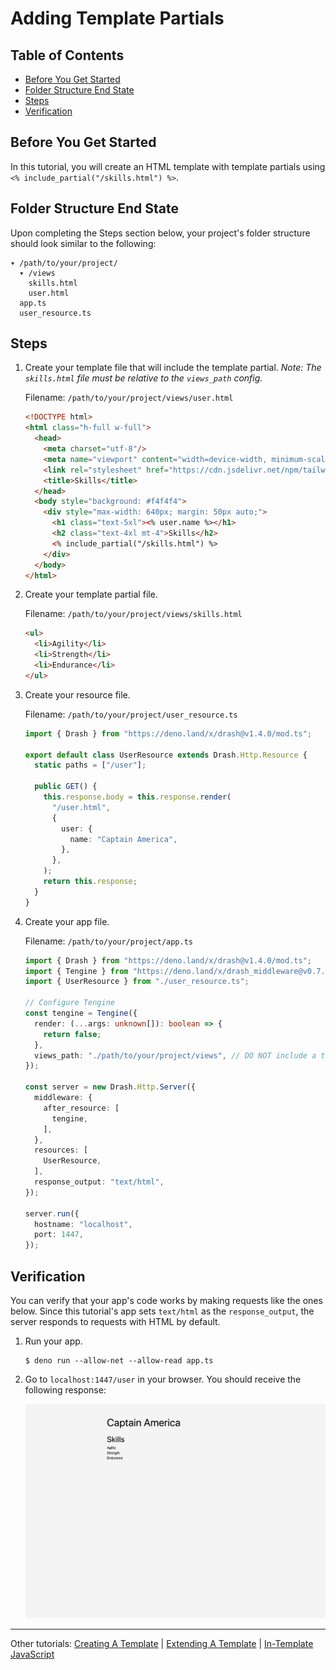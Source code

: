 # Adding Template Partials

## Table of Contents

- [Before You Get Started](#before-you-get-started)
- [Folder Structure End State](#folder-structure-end-state)
- [Steps](#steps)
- [Verification](#verification)

## Before You Get Started

In this tutorial, you will create an HTML template with template partials using
`<% include_partial("/skills.html") %>`.

## Folder Structure End State

Upon completing the Steps section below, your project's folder structure should
look similar to the following:

```
▾ /path/to/your/project/
  ▾ /views
    skills.html
    user.html
  app.ts
  user_resource.ts
```

## Steps

1. Create your template file that will include the template partial. _Note: The
   `skills.html` file must be relative to the `views_path` config._

   Filename: `/path/to/your/project/views/user.html`

   ```html
   <!DOCTYPE html>
   <html class="h-full w-full">
     <head>
       <meta charset="utf-8"/>
       <meta name="viewport" content="width=device-width, minimum-scale=1.0, user-scalable=no"/>
       <link rel="stylesheet" href="https://cdn.jsdelivr.net/npm/tailwindcss/dist/tailwind.min.css">
       <title>Skills</title>
     </head>
     <body style="background: #f4f4f4">
       <div style="max-width: 640px; margin: 50px auto;">
         <h1 class="text-5xl"><% user.name %></h1>
         <h2 class="text-4xl mt-4">Skills</h2>
         <% include_partial("/skills.html") %>
       </div>
     </body>
   </html>
   ```

2. Create your template partial file.

   Filename: `/path/to/your/project/views/skills.html`

   ```html
   <ul>
     <li>Agility</li>
     <li>Strength</li>
     <li>Endurance</li>
   </ul>
   ```

3. Create your resource file.

   Filename: `/path/to/your/project/user_resource.ts`

   ```typescript
   import { Drash } from "https://deno.land/x/drash@v1.4.0/mod.ts";

   export default class UserResource extends Drash.Http.Resource {
     static paths = ["/user"];

     public GET() {
       this.response.body = this.response.render(
         "/user.html",
         {
           user: {
             name: "Captain America",
           },
         },
       );
       return this.response;
     }
   }
   ```

4. Create your app file.

   Filename: `/path/to/your/project/app.ts`

   ```typescript
   import { Drash } from "https://deno.land/x/drash@v1.4.0/mod.ts";
   import { Tengine } from "https://deno.land/x/drash_middleware@v0.7.2/tengine/mod.ts";
   import { UserResource } from "./user_resource.ts";

   // Configure Tengine
   const tengine = Tengine({
     render: (...args: unknown[]): boolean => {
       return false;
     },
     views_path: "./path/to/your/project/views", // DO NOT include a trailing slash
   });

   const server = new Drash.Http.Server({
     middleware: {
       after_resource: [
         tengine,
       ],
     },
     resources: [
       UserResource,
     ],
     response_output: "text/html",
   });

   server.run({
     hostname: "localhost",
     port: 1447,
   });
   ```

## Verification

You can verify that your app's code works by making requests like the ones
below. Since this tutorial's app sets `text/html` as the `response_output`, the
server responds to requests with HTML by default.

1. Run your app.

   ```shell
   $ deno run --allow-net --allow-read app.ts
   ```

2. Go to `localhost:1447/user` in your browser. You should receive the following
   response:

   ![Adding Template Partials](./img/adding_template_partials.png)

---

Other tutorials: [Creating A Template](./creating_a_template.md) |
[Extending A Template](./extending_a_template.md) |
[In-Template JavaScript](./in_template_javascript.md)
